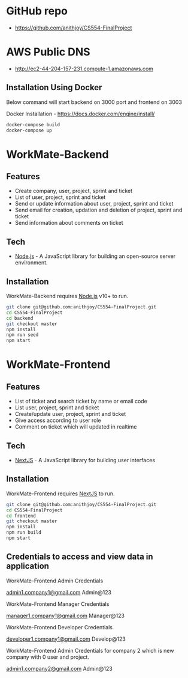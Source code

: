 # GitHub repo

- https://github.com/anithjoy/CS554-FinalProject

# AWS Public DNS

- http://ec2-44-204-157-231.compute-1.amazonaws.com

## Installation Using Docker

Below command will start backend on 3000 port and frontend on 3003

Docker Installation - https://docs.docker.com/engine/install/

```sh
docker-compose build
docker-compose up
```

# WorkMate-Backend
## Features

- Create company, user, project, sprint and ticket
- List of user, project, sprint and ticket
- Send or update information about user, project, sprint and ticket
- Send email for creation, updation and deletion of project, sprint and ticket
- Send information about comments on ticket

## Tech

- [Node.js](https://nodejs.org/en/) - A JavaScript library for building an open-source server environment.

## Installation

WorkMate-Backend requires [Node.js](https://nodejs.org/) v10+ to run.

```sh
git clone git@github.com:anithjoy/CS554-FinalProject.git
cd CS554-FinalProject
cd backend 
git checkout master
npm install
npm run seed
npm start
```

# WorkMate-Frontend
## Features
- List of ticket and search ticket by name or email code
- List user, project, sprint and ticket
- Create/update user, project, sprint and ticket
- Give access according to user role
- Comment on ticket which will updated in realtime

## Tech

- [NextJS](https://nextjs.org/) - A JavaScript library for building user interfaces

## Installation

WorkMate-Frontend requires [NextJS](https://nextjs.org/) to run.

```sh
git clone git@github.com:anithjoy/CS554-FinalProject.git
cd CS554-FinalProject
cd frontend 
git checkout master
npm install
npm run build
npm start
```

## Credentials to access and view data in application

WorkMate-Frontend Admin Credentials

admin1.company1@gmail.com
Admin@123

WorkMate-Frontend Manager Credentials

manager1.company1@gmail.com
Manager@123

WorkMate-Frontend Developer Credentials

developer1.company1@gmail.com
Develop@123

WorkMate-Frontend Admin Credentials for company 2 which is new company with 0 user and project.

admin1.company2@gmail.com
Admin@123